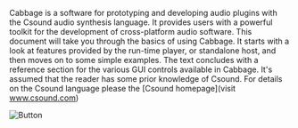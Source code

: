 Cabbage is a software for prototyping and developing audio plugins with the Csound audio synthesis language. It provides users with a powerful toolkit for the development of cross-platform audio software. This document will take you through the basics of using Cabbage. It starts with a look at features provided by the run-time player, or standalone host, and then moves on to some simple examples. The text concludes with a reference section for the various GUI controls available in Cabbage. It's assumed that the reader has some prior knowledge of Csound. For details on the Csound language please the [Csound homepage](visit www.csound.com) 

![Button](images/screens/ConvolutionReverbScreen.png "Convolution Rever plugins included with Cabbage examples")
